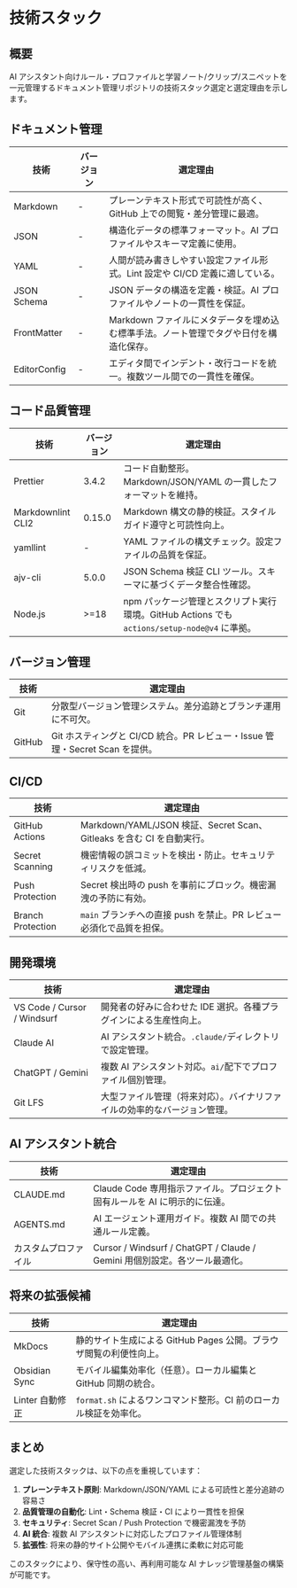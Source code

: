 # 技術スタック

## 概要

AI アシスタント向けルール・プロファイルと学習ノート/クリップ/スニペットを一元管理するドキュメント管理リポジトリの技術スタック選定と選定理由を示します。

## ドキュメント管理

| 技術          | バージョン | 選定理由                                                                               |
| ------------- | ---------- | -------------------------------------------------------------------------------------- |
| Markdown      | -          | プレーンテキスト形式で可読性が高く、GitHub 上での閲覧・差分管理に最適。               |
| JSON          | -          | 構造化データの標準フォーマット。AI プロファイルやスキーマ定義に使用。                  |
| YAML          | -          | 人間が読み書きしやすい設定ファイル形式。Lint 設定や CI/CD 定義に適している。          |
| JSON Schema   | -          | JSON データの構造を定義・検証。AI プロファイルやノートの一貫性を保証。                 |
| FrontMatter   | -          | Markdown ファイルにメタデータを埋め込む標準手法。ノート管理でタグや日付を構造化保存。 |
| EditorConfig  | -          | エディタ間でインデント・改行コードを統一。複数ツール間での一貫性を確保。              |

## コード品質管理

| 技術             | バージョン | 選定理由                                                                          |
| ---------------- | ---------- | --------------------------------------------------------------------------------- |
| Prettier         | 3.4.2      | コード自動整形。Markdown/JSON/YAML の一貫したフォーマットを維持。                |
| Markdownlint CLI2  | 0.15.0     | Markdown 構文の静的検証。スタイルガイド遵守と可読性向上。                        |
| yamllint         | -          | YAML ファイルの構文チェック。設定ファイルの品質を保証。                          |
| ajv-cli          | 5.0.0      | JSON Schema 検証 CLI ツール。スキーマに基づくデータ整合性確認。                  |
| Node.js          | >=18       | npm パッケージ管理とスクリプト実行環境。GitHub Actions でも `actions/setup-node@v4` に準拠。 |

## バージョン管理

| 技術   | 選定理由                                                                      |
| ------ | ----------------------------------------------------------------------------- |
| Git    | 分散型バージョン管理システム。差分追跡とブランチ運用に不可欠。                |
| GitHub | Git ホスティングと CI/CD 統合。PR レビュー・Issue 管理・Secret Scan を提供。 |

## CI/CD

| 技術                  | 選定理由                                                                       |
| --------------------- | ------------------------------------------------------------------------------ |
| GitHub Actions        | Markdown/YAML/JSON 検証、Secret Scan、Gitleaks を含む CI を自動実行。         |
| Secret Scanning       | 機密情報の誤コミットを検出・防止。セキュリティリスクを低減。                   |
| Push Protection       | Secret 検出時の push を事前にブロック。機密漏洩の予防に有効。                 |
| Branch Protection     | `main` ブランチへの直接 push を禁止。PR レビュー必須化で品質を担保。           |

## 開発環境

| 技術                        | 選定理由                                                                  |
| --------------------------- | ------------------------------------------------------------------------- |
| VS Code / Cursor / Windsurf | 開発者の好みに合わせた IDE 選択。各種プラグインによる生産性向上。         |
| Claude AI                   | AI アシスタント統合。`.claude/`ディレクトリで設定管理。                   |
| ChatGPT / Gemini            | 複数 AI アシスタント対応。`ai/`配下でプロファイル個別管理。               |
| Git LFS                     | 大型ファイル管理（将来対応）。バイナリファイルの効率的なバージョン管理。   |

## AI アシスタント統合

| 技術                   | 選定理由                                                                    |
| ---------------------- | --------------------------------------------------------------------------- |
| CLAUDE.md              | Claude Code 専用指示ファイル。プロジェクト固有ルールを AI に明示的に伝達。 |
| AGENTS.md              | AI エージェント運用ガイド。複数 AI 間での共通ルール定義。                  |
| カスタムプロファイル   | Cursor / Windsurf / ChatGPT / Claude / Gemini 用個別設定。各ツール最適化。 |

## 将来の拡張候補

| 技術                 | 選定理由                                                                |
| -------------------- | ----------------------------------------------------------------------- |
| MkDocs               | 静的サイト生成による GitHub Pages 公開。ブラウザ閲覧の利便性向上。     |
| Obsidian Sync        | モバイル編集効率化（任意）。ローカル編集と GitHub 同期の統合。          |
| Linter 自動修正      | `format.sh` によるワンコマンド整形。CI 前のローカル検証を効率化。       |

## まとめ

選定した技術スタックは、以下の点を重視しています：

1. **プレーンテキスト原則**: Markdown/JSON/YAML による可読性と差分追跡の容易さ
2. **品質管理の自動化**: Lint・Schema 検証・CI により一貫性を担保
3. **セキュリティ**: Secret Scan / Push Protection で機密漏洩を予防
4. **AI 統合**: 複数 AI アシスタントに対応したプロファイル管理体制
5. **拡張性**: 将来の静的サイト公開やモバイル連携に柔軟に対応可能

このスタックにより、保守性の高い、再利用可能な AI ナレッジ管理基盤の構築が可能です。
